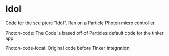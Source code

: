 # Idol
Code for the sculpture "Idol". Ran on a Particle Photon micro controller.

Photon-code:
The Code is based off of Particles default code for the tinker app.

Photon-code-local:
Original code before Tinker integration.
